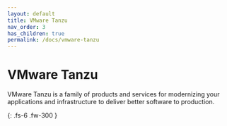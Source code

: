 ```yaml
---
layout: default
title: VMware Tanzu
nav_order: 3
has_children: true
permalink: /docs/vmware-tanzu
---
```


# VMware Tanzu

VMware Tanzu is a family of products and services for modernizing your applications and infrastructure to deliver better software to production.

{: .fs-6 .fw-300 }